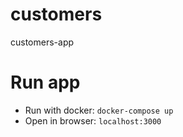 # customers
customers-app

# Run app
- Run with docker: `docker-compose up`
- Open in browser: `localhost:3000`
